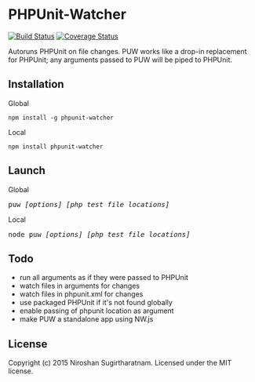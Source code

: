 # PHPUnit-Watcher
[![Build Status][travis-image]][travis-url] [![Coverage Status][coveralls-image]][coveralls-url]

Autoruns PHPUnit on file changes. PUW works like a drop-in replacement for PHPUnit; any arguments passed to PUW will be piped to PHPUnit.

## Installation
Global
```
npm install -g phpunit-watcher
```
Local
```
npm install phpunit-watcher
```

## Launch
Global
<pre>
puw <i>[options] [php test file locations]</i>
</pre>
Local
<pre>
node puw <i>[options] [php test file locations]</i>
</pre>

## Todo
- run all arguments as if they were passed to PHPUnit
- watch files in arguments for changes
- watch files in phpunit.xml for changes
- use packaged PHPUnit if it's not found globally
- enable passing of phpunit location as argument
- make PUW a standalone app using NW.js

[travis-image]: https://travis-ci.org/GeekMode/PHPUnit-Watcher.svg?branch=master
[travis-url]: https://travis-ci.org/GeekMode/PHPUnit-Watcher

[coveralls-image]: https://img.shields.io/coveralls/GeekMode/PHPUnit-Watcher/master.svg
[coveralls-url]: https://coveralls.io/r/GeekMode/PHPUnit-Watcher?branch=master

## License
Copyright (c) 2015 Niroshan Sugirtharatnam.
Licensed under the MIT license.
